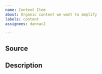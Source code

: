 ```yaml
---
name: Content Item
about: Organic content we want to amplify
labels: content
assignees: dannac2

---
```


## Source

<!--
Put here a link to source of the content (video, blog, etc)
-->

## Description

<!--
Write one paragraph which describes what is interesting about this content item from the point of view of our audience (users/contributors/...). Ask yourself why would someone care about this item? What's new about it etc...
---

## Copy

- [ ] Draft (owner: @dannac2) - <danna puts here a link to google doc>
- [ ] Engineering review
- [ ] Elad review
